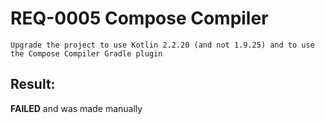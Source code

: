 # REQ-0005 Compose Compiler

```
Upgrade the project to use Kotlin 2.2.20 (and not 1.9.25) and to use the Compose Compiler Gradle plugin
```

## Result:

**FAILED** and was made manually